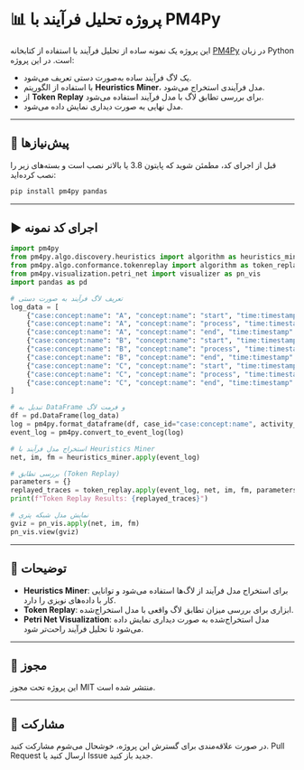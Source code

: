 # 📊 پروژه تحلیل فرآیند با PM4Py

این پروژه یک نمونه ساده از تحلیل فرآیند با استفاده از کتابخانه [PM4Py](https://pm4py.fit.fraunhofer.de/) در زبان Python است. در این پروژه:

- یک لاگ فرآیند ساده به‌صورت دستی تعریف می‌شود.
- با استفاده از الگوریتم **Heuristics Miner**، مدل فرآیندی استخراج می‌شود.
- از **Token Replay** برای بررسی تطابق لاگ با مدل فرآیند استفاده می‌شود.
- مدل نهایی به صورت دیداری نمایش داده می‌شود.

---

## 📁 پیش‌نیازها

قبل از اجرای کد، مطمئن شوید که پایتون 3.8 یا بالاتر نصب است و بسته‌های زیر را نصب کرده‌اید:

```bash
pip install pm4py pandas
```

---

## ▶️ اجرای کد نمونه

```python
import pm4py
from pm4py.algo.discovery.heuristics import algorithm as heuristics_miner
from pm4py.algo.conformance.tokenreplay import algorithm as token_replay
from pm4py.visualization.petri_net import visualizer as pn_vis
import pandas as pd

# تعریف لاگ فرآیند به صورت دستی
log_data = [
    {"case:concept:name": "A", "concept:name": "start", "time:timestamp": "2025-04-11 09:00:00"},
    {"case:concept:name": "A", "concept:name": "process", "time:timestamp": "2025-04-11 09:05:00"},
    {"case:concept:name": "A", "concept:name": "end", "time:timestamp": "2025-04-11 09:10:00"},
    {"case:concept:name": "B", "concept:name": "start", "time:timestamp": "2025-04-11 09:02:00"},
    {"case:concept:name": "B", "concept:name": "process", "time:timestamp": "2025-04-11 09:07:00"},
    {"case:concept:name": "B", "concept:name": "end", "time:timestamp": "2025-04-11 09:12:00"},
    {"case:concept:name": "C", "concept:name": "start", "time:timestamp": "2025-04-11 09:03:00"},
    {"case:concept:name": "C", "concept:name": "process", "time:timestamp": "2025-04-11 09:08:00"},
    {"case:concept:name": "C", "concept:name": "end", "time:timestamp": "2025-04-11 09:13:00"},
]

# تبدیل به DataFrame و فرمت لاگ
df = pd.DataFrame(log_data)
log = pm4py.format_dataframe(df, case_id="case:concept:name", activity_key="concept:name", timestamp_key="time:timestamp")
event_log = pm4py.convert_to_event_log(log)

# استخراج مدل فرآیند با Heuristics Miner
net, im, fm = heuristics_miner.apply(event_log)

# بررسی تطابق (Token Replay)
parameters = {}
replayed_traces = token_replay.apply(event_log, net, im, fm, parameters=parameters)
print(f"Token Replay Results: {replayed_traces}")

# نمایش مدل شبکه پتری
gviz = pn_vis.apply(net, im, fm)
pn_vis.view(gviz)
```

---

## 📌 توضیحات

- **Heuristics Miner**: برای استخراج مدل فرآیند از لاگ‌ها استفاده می‌شود و توانایی کار با داده‌های نویزی را دارد.
- **Token Replay**: ابزاری برای بررسی میزان تطابق لاگ واقعی با مدل استخراج‌شده.
- **Petri Net Visualization**: مدل استخراج‌شده به صورت دیداری نمایش داده می‌شود تا تحلیل فرآیند راحت‌تر شود.

---

## 📄 مجوز

این پروژه تحت مجوز MIT منتشر شده است.

---

## 🤝 مشارکت

در صورت علاقه‌مندی برای گسترش این پروژه، خوشحال می‌شوم مشارکت کنید. Pull Request ارسال کنید یا Issue جدید باز کنید.